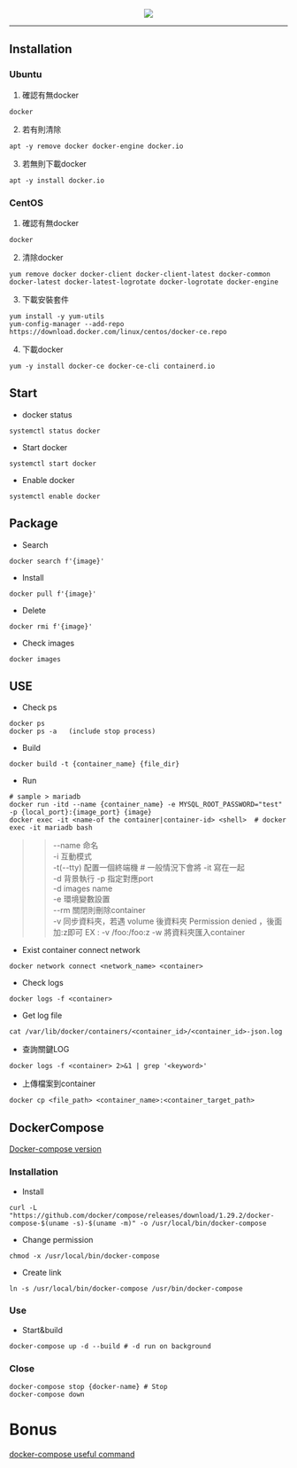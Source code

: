 <p align="center">
    <img src="https://user-images.githubusercontent.com/63274030/144020732-85ef54df-43bc-404a-9a0c-e31405afc786.png"/>
</p>

----  
## Installation
### Ubuntu
1. 確認有無docker
```
docker
```
2. 若有則清除
```
apt -y remove docker docker-engine docker.io
```
3. 若無則下載docker
```
apt -y install docker.io
```
### CentOS
1. 確認有無docker
```
docker
```
2. 清除docker
```
yum remove docker docker-client docker-client-latest docker-common docker-latest docker-latest-logrotate docker-logrotate docker-engine
```
3. 下載安裝套件
```
yum install -y yum-utils
yum-config-manager --add-repo https://download.docker.com/linux/centos/docker-ce.repo
```
4. 下載docker
```
yum -y install docker-ce docker-ce-cli containerd.io
```

## Start
- docker status
```
systemctl status docker
```
- Start docker
```
systemctl start docker
```
- Enable docker
```
systemctl enable docker
```
## Package
- Search
```
docker search f'{image}'
```
- Install
```
docker pull f'{image}'
```
- Delete
```
docker rmi f'{image}'
```
- Check images
```
docker images
```

## USE  
- Check ps
```
docker ps
docker ps -a   (include stop process)
```
- Build
```
docker build -t {container_name} {file_dir}
```
- Run
```
# sample > mariadb
docker run -itd --name {container_name} -e MYSQL_ROOT_PASSWORD="test" -p {local_port}:{image_port} {image}
docker exec -it <name-of the container|container-id> <shell>  # docker exec -it mariadb bash
```
>> --name 命名  
>> -i 互動模式  
>> -t(--tty) 配置一個終端機  # 一般情況下會將 -it 寫在一起  
>> -d 背景執行
>> -p 指定對應port  
>> -d images name  
>> -e 環境變數設置  
>> --rm 關閉則刪除container  
>> -v 同步資料夾，若遇 volume 後資料夾 Permission denied ，後面加:z即可  EX : -v /foo:/foo:z
>> -w 將資料夾匯入container  
- Exist container connect network
```
docker network connect <network_name> <container>
```
- Check logs
```
docker logs -f <container>
```
- Get log file
```
cat /var/lib/docker/containers/<container_id>/<container_id>-json.log
```
- 查詢關鍵LOG
```
docker logs -f <container> 2>&1 | grep '<keyword>'
```
- 上傳檔案到container
```
docker cp <file_path> <container_name>:<container_target_path>
```

## DockerCompose
[Docker-compose version](https://docs.docker.com/compose/compose-file/compose-file-v3/)
### Installation
- Install
```
curl -L "https://github.com/docker/compose/releases/download/1.29.2/docker-compose-$(uname -s)-$(uname -m)" -o /usr/local/bin/docker-compose
```
- Change permission
```
chmod -x /usr/local/bin/docker-compose
```
- Create link
```
ln -s /usr/local/bin/docker-compose /usr/bin/docker-compose
```
### Use
- Start&build
```
docker-compose up -d --build # -d run on background
```
### Close
```
docker-compose stop {docker-name} # Stop
docker-compose down 
```
# Bonus
[docker-compose useful command](https://www.cnblogs.com/moxiaoan/p/9299404.html)
